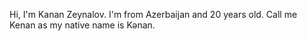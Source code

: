 Hi, I'm Kanan Zeynalov. I'm from Azerbaijan and 20 years old.
Call me Kenan as my native name is Kənan. 